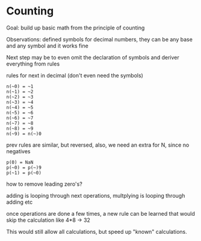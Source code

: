 Counting
==========

Goal: build up basic math from the principle of counting

Observations: defined symbols for decimal numbers, they can be any base and any symbol and it works fine

Next step may be to even omit the declaration of symbols and deriver everything from rules

rules for next in decimal (don't even need the symbols)

	n(~0) = ~1
	n(~1) = ~2
	n(~2) = ~3
	n(~3) = ~4
	n(~4) = ~5
	n(~5) = ~6
	n(~6) = ~7
	n(~7) = ~8
	n(~8) = ~9
	n(~9) = n(~)0

prev rules are similar, but reversed, also, we need an extra for N, since no negatives

	p(0) = NaN
	p(~0) = p(~)9
	p(~1) = p(~0)

how to remove leading zero's?

adding is looping through next operations, multplying is looping through adding etc

once operations are done a few times, a new rule can be learned that would skip the calculation
like 4*8 -> 32

This would still allow all calculations, but speed up "known" calculations.


